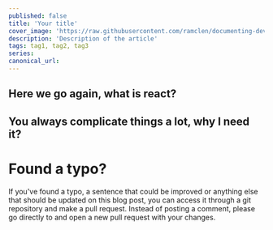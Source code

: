 ```yaml
---
published: false
title: 'Your title'
cover_image: 'https://raw.githubusercontent.com/ramclen/documenting-dev/master/blog-posts/NAME-OF-YOUR-BLOG-POST/assets/your-asset.png'
description: 'Description of the article'
tags: tag1, tag2, tag3
series:
canonical_url:
---
```


## Here we go again, what is react? 

## You always complicate things a lot, why I need it?


# Found a typo?

If you've found a typo, a sentence that could be improved or anything else that should be updated on this blog post, you can access it through a git repository and make a pull request. Instead of posting a comment, please go directly to <REPO URL> and open a new pull request with your changes.
